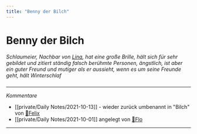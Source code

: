 ```yaml
---
title: "Benny der Bilch"
---
```

# Benny der Bilch
*Schlaumeier, Nachbar von [Lina](Bewohner/Lina.md), hat eine große Brille, hält sich für sehr gebildet und zitiert ständig falsch berühmte Personen, ängstlich, ist aber ein guter Freund und mutiger als er aussieht, wenn es um seine Freunde geht, hält Winterschlaf*
#####
---
*Kommentare*
- [[private/Daily Notes/2021-10-13]] - wieder zurück umbenannt in "Bilch" von [🐨Felix](private/🐨Felix.md)
- [[private/Daily Notes/2021-10-01]] angelegt von [🦝Flo](private/🦝Flo.md)
---